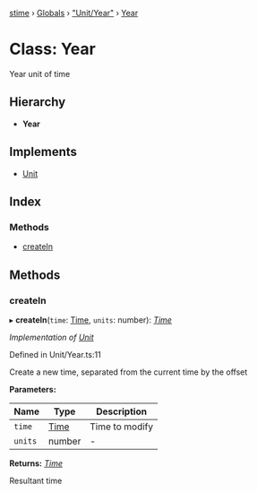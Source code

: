 [stime](../README.md) › [Globals](../globals.md) › ["Unit/Year"](../modules/_unit_year_.md) › [Year](_unit_year_.year.md)

# Class: Year

Year unit of time

## Hierarchy

* **Year**

## Implements

* [Unit](../interfaces/_unit_.unit.md)

## Index

### Methods

* [createIn](_unit_year_.year.md#createin)

## Methods

###  createIn

▸ **createIn**(`time`: [Time](_time_.time.md), `units`: number): *[Time](_time_.time.md)*

*Implementation of [Unit](../interfaces/_unit_.unit.md)*

Defined in Unit/Year.ts:11

Create a new time, separated from the current time by the offset

**Parameters:**

Name | Type | Description |
------ | ------ | ------ |
`time` | [Time](_time_.time.md) | Time to modify |
`units` | number | - |

**Returns:** *[Time](_time_.time.md)*

Resultant time
